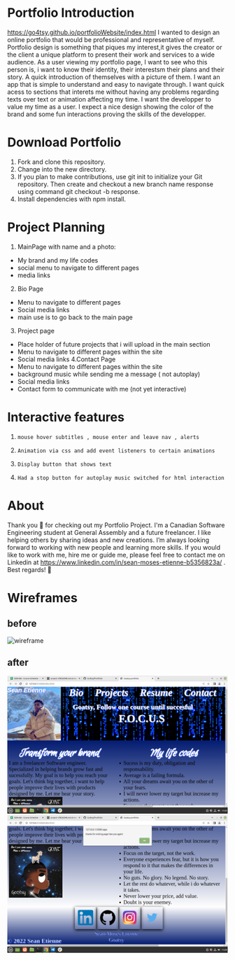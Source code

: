 # Portfolio Introduction
https://go4tsy.github.io/portfolioWebsite/index.html
I wanted to design an online portfolio that would be professional and representative of myself. Portfolio design is something that piques my interest,it gives the creator or the client a unique platform to present their work and services to a wide audience. As a user viewing my portfolio page, I want to see who this person is, i want to know their identity, their interestsm their plans and their story. A quick introduction of themselves with a picture of them. I want an app that is simple to understand and easy to navigate through. I want quick acess to sections that interets me without having any problems regarding texts over text or animation affecting my time. I want the developper to value my time as a user. I expect a nice design showing the color of the brand and some fun interactions proving the skills of the developper. 
# Download Portfolio
1. Fork and clone this repository.
2. Change into the new directory.
3. If you plan to make contributions, use git init to initialize your Git repository. Then create and checkout a new branch name response using command git checkout -b response.
4. Install dependencies with npm install.
#  Project Planning
1. MainPage with name and a photo:
- My brand and my life codes
- social menu to navigate to different pages
- media links
2. Bio Page
- Menu to navigate to different pages      
- Social media links
- main use is to go back to the main page
3. Project page
- Place holder of future projects that i will upload in the main section
- Menu to navigate to different pages within the site
- Social media links
4.Contact Page
- Menu to navigate to different pages within the site
- background music while sending me a message ( not autoplay)
- Social media links
- Contact form to communicate with me (not yet interactive)
#  Interactive features
1.     mouse hover subtitles , mouse enter and leave nav , alerts 
2.     Animation via css and add event listeners to certain animations
3.     Display button that shows text
4.     Had a stop button for autoplay music switched for html interaction 
#  About
Thank you :goat: for checking out my Portfolio Project. I'm a Canadian Software Engineering student at General Assembly and a future freelancer. I like helping others by sharing ideas and new creations. I’m always looking forward to working with new people and learning more skills. If you would like to work with me, hire me or guide me, please feel free to contact me on Linkedin at https://www.linkedin.com/in/sean-moses-etienne-b5356823a/ . Best regards! :goat:
#  Wireframes
## before 
![wireframe](https://user-images.githubusercontent.com/106879336/176196791-21c3d16d-00eb-4caa-9a5f-7bc7525ce680.png)

## after 
![alt preview](portfolioMouse-nav.png) 
![alt preview footer](portolio+footer+alert.png)

